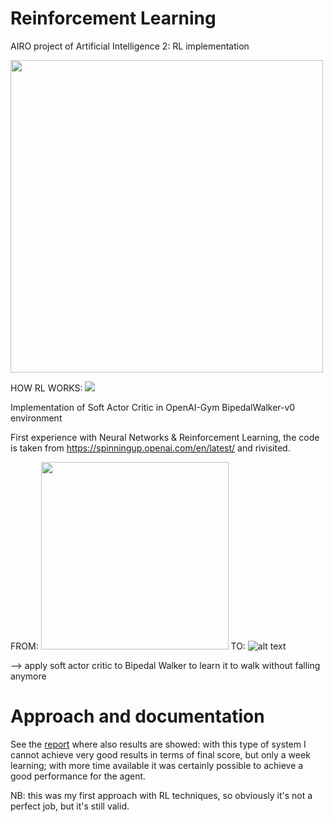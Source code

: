 # Reinforcement Learning

AIRO project of Artificial Intelligence 2: RL implementation

<a href="https://www.dis.uniroma1.it/"><img src="http://www.dis.uniroma1.it/sites/default/files/marchio%20logo%20eng%20jpg.jpg" width="500"></a>



HOW RL WORKS:
![](https://miro.medium.com/max/2000/0*WC4l7u90TsKs_eXj.png)


Implementation of Soft Actor Critic in OpenAI-Gym BipedalWalker-v0 environment

First experience with Neural Networks & Reinforcement Learning, the code is taken from https://spinningup.openai.com/en/latest/ and rivisited.


FROM:
<img src="https://miro.medium.com/max/1192/1*dhD6X7Qg--rfv5HbARQlpg.gif" width="300" height="300">
TO:
![alt text](https://camo.githubusercontent.com/4e5badd3ce84f9c22f28539d74ec934e23ce3a70/68747470733a2f2f696d6167652e6962622e636f2f6332633946352f657a6769665f636f6d5f726573697a652e676966)


--> apply soft actor critic to Bipedal Walker to learn it to walk without falling anymore



# Approach and documentation

See the [report](reportAI2B.pdf) where also results are showed: with this type of system I cannot achieve very good results in terms of final score, but only a week learning; with more time available it was certainly possible to achieve a good performance for the agent.


NB: this was my first approach with RL techniques, so obviously it's not a perfect job, but it's still valid. 
